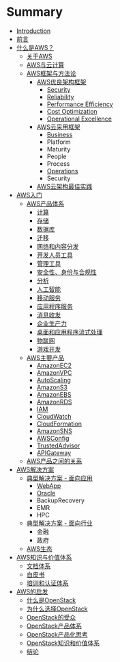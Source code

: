 # Summary

* [Introduction](README.md)
* [前言](前言.md)
* [什么是AWS？](about/AWS.md)
    * [关于AWS](about/aws/关于aws.md)
    * [AWS与云计算](about/awscloud/aws与云计算.md)
    * [AWS框架与方法论](about/awsmethod/aws框架和方法论.md)
        * [AWS优良架构框架](about/awsmethod/aws优良架构框架.md)
            * [Security](about/awsmethod/security.md)
            * [Reliability](about/awsmethod/reliability.md)
            * [Performance Efficiency](about/awsmethod/performance-efficiency.md)
            * [Cost Optimization](about/awsmethod/costoptimization.md)
            * [Operational Excellence](about/awsmethod/operational-excellence.md)
        * [AWS云采用框架](about/awsmethod/aws云采用框架.md)
            * [Business](about/awsmethod/business.md)
            * Platform
            * Maturity
            * People
            * Process
            * [Operations](about/awsmethod/operation.md)
            * Security
        * [AWS云架构最佳实践](about/awsmethod/aws云架构最佳实践.md)
* [AWS入门](start/awsstart.md)
    * [AWS产品体系](start/productsys/aws产品体系.md)
        * [计算](start/productsys/计算.md)
        * [存储](start/productsys/存储.md)
        * [数据库](start/productsys/数据库.md)
        * [迁移](start/productsys/迁移.md)
        * [网络和内容分发](start/productsys/网络和内容分发.md)
        * [开发人员工具](start/productsys/开发人员工具.md)
        * [管理工具](start/productsys/管理工具.md)
        * [安全性、身份与合规性](start/productsys/安全性、身份与合规性.md)
        * [分析](start/productsys/分析.md)
        * [人工智能](start/productsys/人工智能.md)
        * [移动服务](start/productsys/移动服务.md)
        * [应用程序服务](start/productsys/应用程序服务.md)
        * [消息收发](start/productsys/消息收发.md)
        * [企业生产力](start/productsys/企业生产力.md)
        * [桌面和应用程序流式处理](start/productsys/桌面和应用程序流式处理.md)
        * [物联网](start/productsys/物联网.md)
        * [游戏开发](start/productsys/游戏开发.md)
    * [AWS主要产品](start/products/aws主要产品.md)
        * [AmazonEC2](start/products/amazonec2.md)
        * [AmazonVPC](start/products/amazonvpc.md)
        * [AutoScaling](start/products/autoscaling.md)
        * [AmazonS3](start/products/amazons3.md)
        * [AmazonEBS](start/products/amazonebs.md)
        * [AmazonRDS](start/products/amazonrds.md)
        * [IAM](start/products/iam.md)
        * [CloudWatch](start/products/cloudwatch.md)
        * [CloudFormation](start/products/cloudformation.md)
        * [AmazonSNS](start/products/amazonsns.md)
        * [AWSConfig](start/products/awsconfig.md)
        * [TrustedAdvisor](start/products/trustedadvisor.md)
        * [APIGateway](start/products/apigateway.md)
    * [AWS产品之间的关系](start/relation/aws产品间的关系.md)
* [AWS解决方案](solution/awssolution.md)
    * [典型解决方案 - 面向应用](solution/application/aws应用解决方案.md)
        * [WebApp](solution/application/webapp.md)
        * [Oracle](solution/application/oracle.md)
        * BackupRecovery
        * EMR
        * HPC
    * [典型解决方案 - 面向行业](solution/industry/aws行业解决方案.md)
        * 金融
        * 政府
    * [AWS生态](solution/marketplace/aws生态.md)
* [AWS知识与价值体系](knowledge/aws知识与价值体系.md)
    * [文档体系](knowledge/docs/文档体系.md)
    * [白皮书](knowledge/whitepaper/白皮书.md)
    * [培训和认证体系](knowledge/training/培训和认证.md)
* [AWS的启发](aws的启发.md)
    * [什么是OpenStack](conclusion/openstack/openstack.md)
    * [为什么选择OpenStack](conclusion/whyos/whyopenstack.md)
    * [OpenStack的受众](conclusion/osuser/openstackuser.md)
    * [OpenStack产品体系](conclusion/osproduct/osproduct.md)
    * [OpenStack产品化思考](conclusion/osproduct2/osproduct2.md)
    * [OpenStack知识和价值体系](conclusion/osknowledge/osknowledge.md)
    * [结论](conclusion/conclusion.md)

